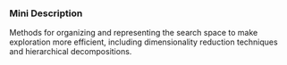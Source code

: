 ### Mini Description

Methods for organizing and representing the search space to make exploration more efficient, including dimensionality reduction techniques and hierarchical decompositions.
